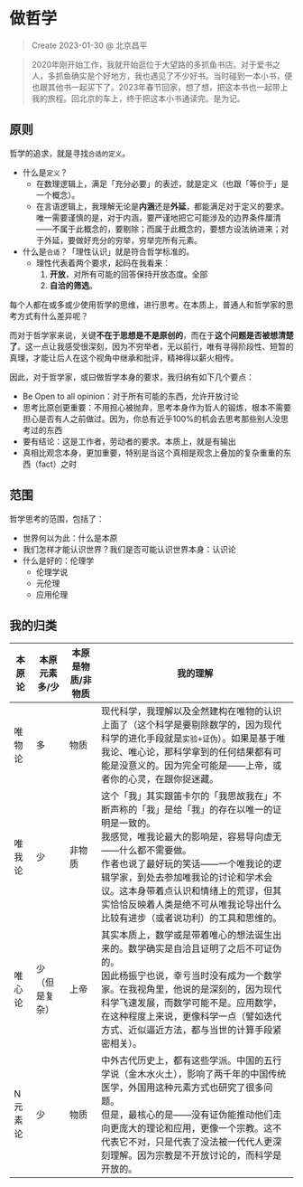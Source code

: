 # 做哲学

> Create 2023-01-30 @ 北京昌平

> 2020年刚开始工作，我就开始逛位于大望路的多抓鱼书店。对于爱书之人，多抓鱼确实是个好地方，我也遇见了不少好书。当时碰到一本小书，便也跟其他书一起买下了。2023年春节回家，想了想，把这本书也一起带上我的旅程。回北京的车上，终于把这本小书通读完。是为记。

## 原则
哲学的追求，就是寻找`合适的定义`。

* 什么是`定义`？
  * 在数理逻辑上，满足「充分必要」的表述，就是定义（也跟「等价于」是一个概念）。
  * 在言语逻辑上，我理解无论是**内涵**还是**外延**，都能满足对于定义的要求。唯一需要谨慎的是，对于内涵，要严谨地把它可能涉及的边界条件厘清——不属于此概念的，要剔除；而属于此概念的，要想方设法纳进来；对于外延，要做好充分的穷举，穷举完所有元素。
* 什么是`合适`？「理性认识」就是符合哲学标准的。
  * 理性代表着两个要求，起码在我看来：
    1. **开放**，对所有可能的回答保持开放态度。全部
    2. **自洽的筛选**。

每个人都在或多或少使用哲学的思维，进行思考。在本质上，普通人和哲学家的思考方式有什么差异呢？

而对于哲学家来说，关键**不在于思想是不是原创的**，而在于**这个问题是否被想清楚了**。这一点让我感受很深刻，因为不穷举者，无以前行，唯有寻得阶段性、短暂的真理，才能让后人在这个视角中继承和批评，精神得以薪火相传。

因此，对于哲学家，或曰做哲学本身的要求，我归纳有如下几个要点：

* Be Open to all opinion：对于所有可能的东西，允许开放讨论
* 思考比原创更重要：不用担心被抛弃，思考本身作为哲人的锻炼，根本不需要担心是否有人之前做过。因为，你总有近乎100%的机会去思考那些别人没思考过的东西
* 要有结论：这是工作者，劳动者的要求。本质上，就是有输出
* 真相比观念本身，更加重要，特别是当这个真相是观念上叠加的复杂重重的东西（fact）之时

## 范围
哲学思考的范围，包括了：

* 世界何以为此：什么是本原
* 我们怎样才能认识世界？我们是否可能认识世界本身：认识论
* 什么是好的：伦理学
  * 伦理学说
  * 元伦理
  * 应用伦理

## 我的归类
|本原论|本原元素多/少|本原是物质/非物质|我的理解|
|-|-|-|-|
|唯物论|多|物质|现代科学，我理解以及全然建构在唯物的认识上面了（这个科学是要剔除数学的，因为现代科学的进化手段就是`实验+证伪`）。如果是基于唯我论、唯心论，那科学拿到的任何结果都有可能是没意义的。因为完全可能是——上帝，或者你的心灵，在跟你捉迷藏。|
|唯我论|少|非物质|这个「我」其实跟笛卡尔的「我思故我在」不断声称的「我」是给「我」的存在以唯一的证明是一致的。<br>我感觉，唯我论最大的影响是，容易导向虚无——什么都不需要做。<br>作者也说了最好玩的笑话——一个唯我论的逻辑学家，到处去参加唯我论的讨论和学术会议。这本身带着点认识和情绪上的荒谬，但其实恰恰反映着人类是绝不可从唯我论导出什么比较有进步（或者说功利）的工具和思维的。|
|唯心论|少<br>（但是复杂）|上帝|其实本质上，数学或是带着唯心的想法诞生出来的。数学确实是自洽且证明了之后不可证伪的。<br>因此杨振宁也说，幸亏当时没有成为一个数学家。在我视角里，他说的是深刻的，因为现代科学飞速发展，而数学可能不是。应用数学，在这种程度上来说，更像科学一点（譬如迭代方式、近似逼近方法，都与当世的计算手段紧密相关）。|
|N元素论|少|物质|中外古代历史上，都有这些学派。中国的五行学说（金木水火土），影响了两千年的中国传统医学，外国用这种元素方式也研究了很多问题。<br>但是，最核心的是——没有证伪能推动他们走向更庞大的理论和应用，更像一个宗教。这不代表它不对，只是代表了没法被一代代人更深刻理解。因为宗教是不开放讨论的，而科学是开放的。|
